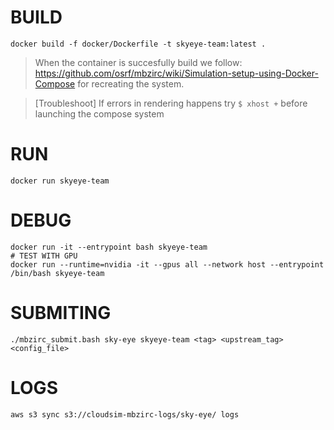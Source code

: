 # BUILD

```
docker build -f docker/Dockerfile -t skyeye-team:latest .
```


> When the container is succesfully build we follow: https://github.com/osrf/mbzirc/wiki/Simulation-setup-using-Docker-Compose for recreating the system.

> [Troubleshoot] If errors in rendering happens try ```$ xhost +``` before launching the compose system

# RUN
```
docker run skyeye-team
```

# DEBUG
```
docker run -it --entrypoint bash skyeye-team
# TEST WITH GPU
docker run --runtime=nvidia -it --gpus all --network host --entrypoint /bin/bash skyeye-team
```

# SUBMITING
```
./mbzirc_submit.bash sky-eye skyeye-team <tag> <upstream_tag> <config_file>
```

# LOGS
```
aws s3 sync s3://cloudsim-mbzirc-logs/sky-eye/ logs
```
